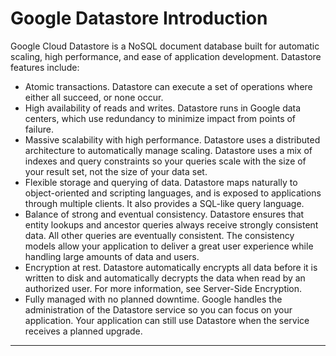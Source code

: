 # Google Datastore Introduction

Google Cloud Datastore is a NoSQL document database built for automatic scaling, high performance, and ease of application development. Datastore features include:

* Atomic transactions. Datastore can execute a set of operations where either all succeed, or none occur.
* High availability of reads and writes. Datastore runs in Google data centers, which use redundancy to minimize impact from points of failure.
* Massive scalability with high performance. Datastore uses a distributed architecture to automatically manage scaling. Datastore uses a mix of indexes and query constraints so your queries scale with the size of your result set, not the size of your data set.
* Flexible storage and querying of data. Datastore maps naturally to object-oriented and scripting languages, and is exposed to applications through multiple clients. It also provides a SQL-like query language.
* Balance of strong and eventual consistency. Datastore ensures that entity lookups and ancestor queries always receive strongly consistent data. All other queries are eventually consistent. The consistency models allow your application to deliver a great user experience while handling large amounts of data and users.
* Encryption at rest. Datastore automatically encrypts all data before it is written to disk and automatically decrypts the data when read by an authorized user. For more information, see Server-Side Encryption.
* Fully managed with no planned downtime. Google handles the administration of the Datastore service so you can focus on your application. Your application can still use Datastore when the service receives a planned upgrade.

---



